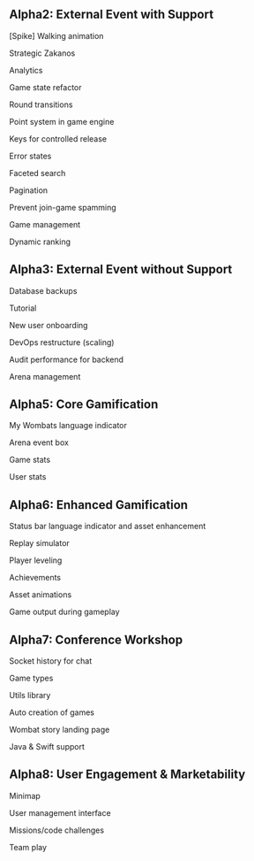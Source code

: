## Alpha2: External Event with Support

[Spike] Walking animation

Strategic Zakanos

Analytics

Game state refactor

Round transitions

Point system in game engine

Keys for controlled release

Error states

Faceted search

Pagination

Prevent join-game spamming

Game management

Dynamic ranking

## Alpha3: External Event without Support

Database backups

Tutorial

New user onboarding

DevOps restructure (scaling)

Audit performance for backend

Arena management

## Alpha5: Core Gamification 
My Wombats language indicator

Arena event box

Game stats 

User stats

## Alpha6: Enhanced Gamification
Status bar language indicator and asset enhancement

Replay simulator 

Player leveling

Achievements

Asset animations

Game output during gameplay

## Alpha7: Conference Workshop
Socket history for chat

Game types

Utils library

Auto creation of games

Wombat story landing page

Java & Swift support

## Alpha8: User Engagement & Marketability
Minimap

User management interface

Missions/code challenges

Team play
